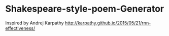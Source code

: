 # Shakespeare-style-poem-Generator

Inspired by Andrej Karpathy
http://karpathy.github.io/2015/05/21/rnn-effectiveness/
